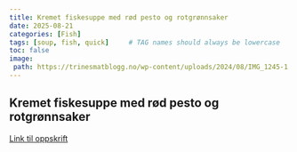 ```yaml
---
title: Kremet fiskesuppe med rød pesto og rotgrønnsaker
date: 2025-08-21
categories: [Fish]
tags: [soup, fish, quick]     # TAG names should always be lowercase
toc: false
image:
 path: https://trinesmatblogg.no/wp-content/uploads/2024/08/IMG_1245-1.jpg 
---
```

## Kremet fiskesuppe med rød pesto og rotgrønnsaker

[Link til oppskrift](https://trinesmatblogg.no/recipe/kremet-fiskesuppe-med-rod-pesto-og-rotgronnsaker/)
